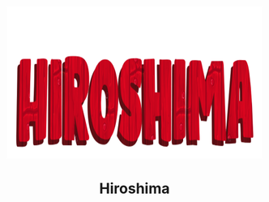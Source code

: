 <p align="center">
  <img src="../assets/label.png" height=300 />
<p/>

<h1 align="center">Hiroshima<h1/>